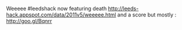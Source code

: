 Weeeee #leedshack now featuring death http://leeds-hack.appspot.com/data/2011v5/weeeee.html and a score but mostly : http://goo.gl/Bqnrr